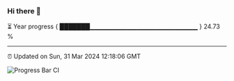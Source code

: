 ### Hi there 👋

⏳ Year progress { ███████▁▁▁▁▁▁▁▁▁▁▁▁▁▁▁▁▁▁▁▁▁▁▁ } 24.73 %

---

⏰ Updated on Sun, 31 Mar 2024 12:18:06 GMT

![Progress Bar CI](https://github.com/liununu/liununu/workflows/Progress%20Bar%20CI/badge.svg)
